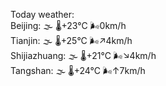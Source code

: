 Today weather:  
Beijing: 🌫  🌡️+23°C 🌬️0km/h  
Tianjin: 🌫  🌡️+25°C 🌬️↗4km/h  
Shijiazhuang: 🌫  🌡️+21°C 🌬️↘4km/h  
Tangshan: 🌫  🌡️+24°C 🌬️↑7km/h  
